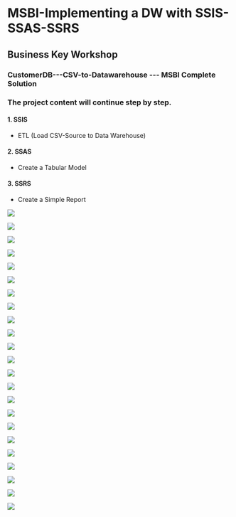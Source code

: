 # MSBI-Implementing a DW with SSIS-SSAS-SSRS
## Business Key Workshop
### CustomerDB---CSV-to-Datawarehouse --- MSBI Complete Solution

### The project content will continue step by step.
#### 1. SSIS
  * ETL (Load CSV-Source to Data Warehouse)
#### 2. SSAS
  * Create a Tabular Model
#### 3. SSRS
  * Create a Simple Report

![](https://github.com/skrbyrm/MSBI-Practise-Solution-SSIS/blob/master/Data/img/1.CotrolFlow-ForEachLoop.PNG)

![](https://github.com/skrbyrm/MSBI-Practise-Solution-SSIS/blob/master/Data/img/2.DataFlow-ConditionalSplit-Lookup-DataConversion.PNG)

![](https://github.com/skrbyrm/MSBI-Practise-Solution-SSIS/blob/master/Data/img/3.Variable.PNG)

![](https://github.com/skrbyrm/MSBI-Practise-Solution-SSIS/blob/master/Data/img/4.Parameter.PNG)

![](https://github.com/skrbyrm/MSBI-Practise-Solution-SSIS/blob/master/Data/img/5.ForeachLoopEdiitor.PNG)

![](https://github.com/skrbyrm/MSBI-Practise-Solution-SSIS/blob/master/Data/img/5.Foreach-SetVariableMapping.PNG)

![](https://github.com/skrbyrm/MSBI-Practise-Solution-SSIS/blob/master/Data/img/6.SCD.PNG)

![](https://github.com/skrbyrm/MSBI-Practise-Solution-SSIS/blob/master/Data/img/6.SequenceC.PNG)

![](https://github.com/skrbyrm/MSBI-Practise-Solution-SSIS/blob/master/Data/img/7.DeploySSISPackage.PNG)

![](https://github.com/skrbyrm/MSBI-Practise-Solution-SSIS/blob/master/Data/img/8.DeployReview.PNG)

![](https://github.com/skrbyrm/MSBI-Practise-Solution-SSIS/blob/master/Data/img/9.DeployResult.PNG)

![](https://github.com/skrbyrm/MSBI-Practise-Solution-SSIS/blob/master/Data/img/10.CreateCube.PNG)

![](https://github.com/skrbyrm/MSBI-Practise-Solution-SSIS/blob/master/Data/img/11.SetDimensions-Fact-Star%20Schema.PNG)

![](https://github.com/skrbyrm/MSBI-Practise-Solution-SSIS/blob/master/Data/img/12.DimTimeGenerate1.png)

![](https://github.com/skrbyrm/MSBI-Practise-Solution-SSIS/blob/master/Data/img/12.DefineTimePeriod.PNG)

![](https://github.com/skrbyrm/MSBI-Practise-Solution-SSIS/blob/master/Data/img/12.DimTimeGenSchema.png)

![](https://github.com/skrbyrm/MSBI-Practise-Solution-SSIS/blob/master/Data/img/13.ExcelDisplay.PNG)

![](https://github.com/skrbyrm/MSBI-Practise-Solution-SSIS/blob/master/Data/img/14.SSAS-Browser.PNG)

![](https://github.com/skrbyrm/MSBI-Practise-Solution-SSIS/blob/master/Data/img/15.CreateSSRSreport.png)

![](https://github.com/skrbyrm/MSBI-Practise-Solution-SSIS/blob/master/Data/img/15.CreateSSRSreport2.PNG)

![](https://github.com/skrbyrm/MSBI-Practise-Solution-SSIS/blob/master/Data/img/15.CreateSSRSreportQueryDesigner.PNG)

![](https://github.com/skrbyrm/MSBI-Practise-Solution-SSIS/blob/master/Data/img/15.SSRSreportDesign.PNG)

![](https://github.com/skrbyrm/MSBI-Practise-Solution-SSIS/blob/master/Data/img/16.SSAS-Hierarchical-Dimension.PNG)
